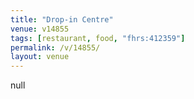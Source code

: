 ```yaml
---
title: "Drop-in Centre"
venue: v14855
tags: [restaurant, food, "fhrs:412359"]
permalink: /v/14855/
layout: venue
---
```

null